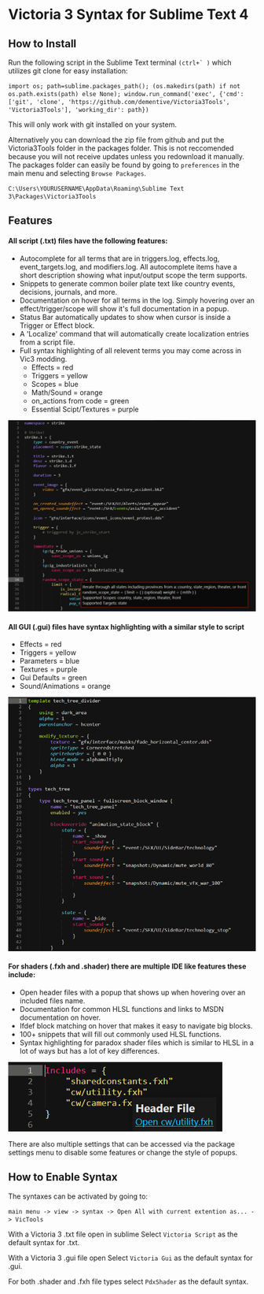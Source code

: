 # Victoria 3 Syntax for Sublime Text 4

## How to Install

Run the following script in the Sublime Text terminal ```(ctrl+` )``` which utilizes git clone for easy installation:
```
import os; path=sublime.packages_path(); (os.makedirs(path) if not os.path.exists(path) else None); window.run_command('exec', {'cmd': ['git', 'clone', 'https://github.com/dementive/Victoria3Tools', 'Victoria3Tools'], 'working_dir': path})
```
This will only work with git installed on your system.

Alternatively you can download the zip file from github and put the Victoria3Tools folder in the packages folder. This is not reccomended because you will not receive updates unless you redownload it manually.
The packages folder can easily be found by going to ```preferences``` in the main menu and selecting ```Browse Packages```.
```
C:\Users\YOURUSERNAME\AppData\Roaming\Sublime Text 3\Packages\Victoria3Tools
```

## Features

#### All script (.txt) files have the following features:
- Autocomplete for all terms that are in triggers.log, effects.log, event_targets.log, and modifiers.log. All autocomplete items have a short description showing what input/output scope the term supports.
- Snippets to generate common boiler plate text like country events, decisions, journals, and more.
- Documentation on hover for all terms in the log. Simply hovering over an effect/trigger/scope will show it's full documentation in a popup.
- Status Bar automatically updates to show when cursor is inside a Trigger or Effect block.
- A 'Localize' command that will automatically create localization entries from a script file.
- Full syntax highlighting of all relevent terms you may come across in Vic3 modding.
	- Effects = red
	- Triggers = yellow
	- Scopes = blue
	- Math/Sound = orange
	- on_actions from code = green
	- Essential Scipt/Textures = purple

![Script Screenshot](/images/script.png)

#### All GUI (.gui) files have syntax highlighting with a similar style to script
- Effects = red
- Triggers = yellow
- Parameters = blue
- Textures = purple
- Gui Defaults = green
- Sound/Animations = orange

![Gui Screenshot](/images/gui.png)

#### For shaders (.fxh and .shader) there are multiple IDE like features these include:
- Open header files with a popup that shows up when hovering over an included files name.
- Documentation for common HLSL functions and links to MSDN documentation on hover.
- Ifdef block matching on hover that makes it easy to navigate big blocks.
- 100+ snippets that will fill out commonly used HLSL functions.
- Syntax highlighting for paradox shader files which is similar to HLSL in a lot of ways but has a lot of key differences.

![Shader Screenshot](/images/shader.png)

There are also multiple settings that can be accessed via the package settings menu to disable some features or change the style of popups.

## How to Enable Syntax

The syntaxes can be activated by going to:
```
main menu -> view -> syntax -> Open All with current extention as... -> VicTools
```
With a Victoria 3 .txt file open in sublime 
Select ```Victoria Script``` as the default syntax for .txt.

With a Victoria 3 .gui file open
Select ```Victoria Gui``` as the default syntax for .gui.

For both .shader and .fxh file types select ```PdxShader``` as the default syntax.

